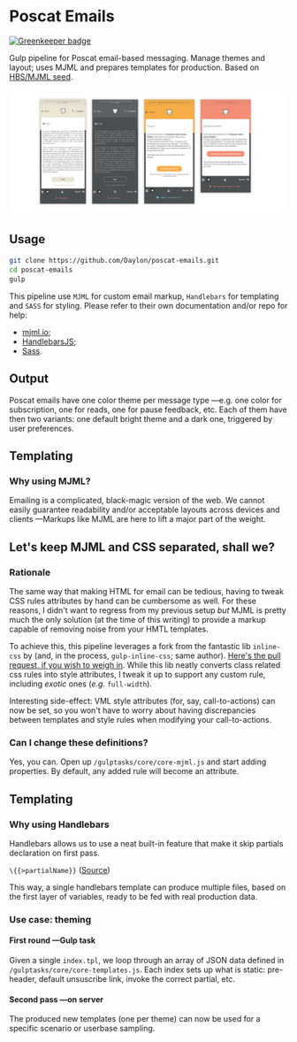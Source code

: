 # Poscat Emails

[![Greenkeeper badge](https://badges.greenkeeper.io/Daylon/poscat-emails.svg?token=1560a645fdaf0e91e6e408a1122061a2027b25f3459e9d490306f0f47eb83ac9&ts=1500882263987)](https://greenkeeper.io/)

Gulp pipeline for Poscat email-based messaging. Manage themes and layout; uses MJML and prepares templates for production.
Based on [HBS/MJML seed](https://github.com/Daylon/hbs-mjml-seed).

![Output examples for Poscat Emails](https://github.com/Daylon/poscat-emails/blob/master/poscat-emails%401x.png)

## Usage

```sh
git clone https://github.com/Daylon/poscat-emails.git
cd poscat-emails
gulp
```

This pipeline use `MJML` for custom email markup, `Handlebars` for templating and `SASS` for styling. Please refer to their own documentation and/or repo for help:
- [mjml.io](https://mjml.io/);
- [HandlebarsJS](http://handlebarsjs.com/);
- [Sass](http://sass-lang.com/).

## Output

Poscat emails have one color theme per message type —e.g. one color for subscription, one for reads, one for pause feedback, etc. Each of them have then two variants: one default bright theme and a dark one, triggered by user preferences.

## Templating

### Why using MJML?

Emailing is a complicated, black-magic version of the web. We cannot easily guarantee readability and/or acceptable layouts across devices and clients —Markups like MJML are here to lift a major part of the weight.

## Let's keep MJML and CSS separated, shall we?

### Rationale

The same way that making HTML for email can be tedious, having to tweak CSS rules attributes by hand can be cumbersome as well. For these reasons, I didn't want to regress from my previous setup _but_ MJML is pretty much the only solution (at the time of this writing) to provide a markup capable of removing noise from your HMTL templates.

To achieve this, this pipeline leverages a fork from the fantastic lib `inline-css` by (and, in the process, `gulp-inline-css`; same author). [Here's the pull request, if you wish to weigh in](https://github.com/jonkemp/inline-css/pull/40). While this lib neatly converts class related css rules into style attributes, I tweak it up to support any custom rule, including _exotic_ ones (_e.g._ `full-width`).

Interesting side-effect: VML style attributes (for, say, call-to-actions) can now be set, so you won't have to worry about having discrepancies between templates and style rules when modifying your call-to-actions. 

### Can I change these definitions?

Yes, you can. Open up `/gulptasks/core/core-mjml.js` and start adding properties. By default, any added rule will become an attribute.

## Templating

### Why using Handlebars

Handlebars allows us to use a neat built-in feature that make it skip partials declaration on first pass.

`\{{>partialName}}`
([Source](https://stackoverflow.com/questions/22249235/render-double-curly-brackets-inside-handlebars-partial))

This way, a single handlebars template can produce multiple files, based on the first layer of variables, ready to be fed with real production data.

### Use case: theming

#### First round —Gulp task

Given a single `index.tpl`, we loop through an array of JSON data defined in `/gulptasks/core/core-templates.js`.
Each index sets up what is static: pre-header, default unsuscribe link, invoke the correct partial, etc.

#### Second pass —on server

The produced new templates (one per theme) can now be used for a specific scenario or userbase sampling.


